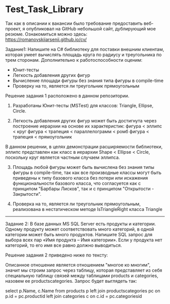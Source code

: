 # Test_Task_Library

Так как в описании к вакансии было требование предоставить веб-проект, я опубликовал на GitHub небольшой сайт, дублирующий мое резюме. 
Ознакомиться можно здесь:  https://romanovskiiarsenii.github.io/cv/

Задание1:
Напишите на C# библиотеку для поставки внешним клиентам, которая умеет вычислять площадь круга 
по радиусу и треугольника по трем сторонам. Дополнительно к работоспособности оценим:
- Юнит-тесты
- Легкость добавления других фигур
- Вычисление площади фигуры без знания типа фигуры в compile-time
- Проверку на то, является ли треугольник прямоугольным

Решение задания 1 расположено в данном репозитории.

1. Разработаны Юнит-тесты (MSTest) для классов: Triangle, Ellipse, Circle.

2. Легкость добавления других фигур может быть достигнута через построение иерархии на основе их характеристик:
фигура < эллипс < круг
фигура < трапеция < параллелограмм < ромб
фигура < трапеция < прямоугольник 

В данном решении, в целях демонстрации расширяемости библиотеки, эллипс представлен как класс в иерархии 
Shape < Ellipse < Circle, поскольку круг является частным случаем эллипса.

3. Площадь любой фигуры может быть вычислена без знания типы фигуры в compile-time, так как все 
производные классы могут быть приведены к типу базового класса без потери или искажения функциональности
базового класса, что согласуется как с принципом "Барбары Лисков", так и с принципом "Открытости - Закрытости".

4. Проверка на то, является ли треугольник прямоугольным, реализована в нестатическом методе IsTriangleRight класса Triangle 

************************************************************

Задание 2:
В базе данных MS SQL Server есть продукты и категории. Одному продукту может соответствовать 
много категорий, в одной категории может быть много продуктов. Напишите SQL запрос для выбора 
всех пар «Имя продукта – Имя категории». Если у продукта нет категорий, то его имя все равно 
должно выводиться.

Решение задания 2 приведено ниже по тексту:

Описанное отношение является отношением "многое ко многим", значит мы строим запрос через таблицу, 
которая представляет из себя специальную таблицу связей между таблицами products и categories, 
назовем ее  productscategories. Запрос будет выглядеть так:

select p.Name, c.Name
from products p
left join productscategories pc on p.id = pc.productid
left join categories c on c.id = pc.categoriesid
